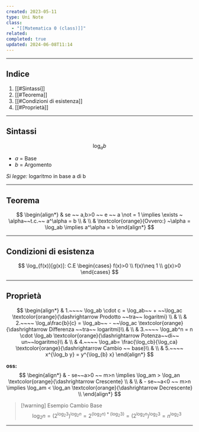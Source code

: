```yaml
---
created: 2023-05-11
type: Uni Note
class:
  - "[[Matematica 0 (class)]]"
related: 
completed: true
updated: 2024-06-08T11:14
---
```

---
## Indice
1. [[#Sintassi]]
2. [[#Teorema]]
3. [[#Condizioni di esistenza]]
4. [[#Proprietà]]

---
## Sintassi 

$$ \log_a b$$
- *a* = Base
- *b* = Argomento 

*Si legge:* logaritmo in base a di b

---
## Teorema 

$$
\begin{align*}
& se ~~ a,b>0 ~~ e ~~ a \not = 1 \implies \exists ~ \alpha~~t.c.~~ a^\alpha = b \\
& \\
& \textcolor{orange}{Ovvero:} ~\alpha = \log_ab \implies a^\alpha = b
\end{align*}
$$

---
## Condizioni di esistenza

$$
\log_{f(x)}[g(x)]: C.E
\begin{cases}
   f(x)>0 \\
   f(x)\neq 1 \\
   g(x)>0
\end{cases} 
$$

---
## Proprietà 
$$
\begin{align*}
& 1.~~~~ \log_ab \cdot c =  \log_ab~~ + ~~\log_ac \textcolor{orange}{\dashrightarrow Prodotto ~~tra~~ logaritmi} \\
& \\
& 2.~~~~ \log_a\frac{b}{c} =  \log_ab~~ - ~~\log_ac  \textcolor{orange}{\dashrightarrow Differenza ~~tra~~ logaritmi}\\
& \\
& 3.~~~~ \log_ab^n =  n \cdot \log_ab \textcolor{orange}{\dashrightarrow Potenza~~di~~ un~~logaritmo}\\
& \\
& 4.~~~~ \log_ab= \frac{\log_cb}{\log_ca} \textcolor{orange}{\dashrightarrow Cambio ~~ base}\\
& \\
& 5.~~~~ x^{\log_b y} = y^{\log_{b} x}
\end{align*}
$$

**oss:** 
$$
\begin{align*}
& - se~~a>0 ~~ m>n \implies \log_am > \log_an \textcolor{orange}{\dashrightarrow Crescente} \\
& \\
& - se~~a<0 ~~ m>n \implies \log_am < \log_an \textcolor{orange}{\dashrightarrow Decrescente}  \\
\end{align*}
$$

>[!warning] Esempio Cambio Base
> $$
> \log_2 n=(2^{\log_2 3})^{\log_2 n}= 2^{(\log_2 n)*(\log_2 3)}=(2^{\log_2 n})^{\log_2 3} =n^{\log_2 3}
> $$


---
